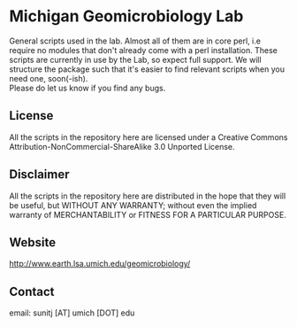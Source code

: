 Michigan Geomicrobiology Lab
============================
General scripts used in the lab. Almost all of them are in core perl, i.e require no modules that don't already come with a perl installation. These scripts are currently in use by the Lab, so expect full support. We will structure the package such that it's easier to find relevant scripts when you need one, soon(-ish).<br>
Please do let us know if you find any bugs.<br>

License
-------
All the scripts in the repository here are licensed under a Creative Commons Attribution-NonCommercial-ShareAlike 3.0 Unported License.

Disclaimer
----------
All the scripts in the repository here are distributed in the hope that they will be useful, but WITHOUT ANY WARRANTY; without even the implied warranty of MERCHANTABILITY or FITNESS FOR A PARTICULAR PURPOSE.

Website
-------
http://www.earth.lsa.umich.edu/geomicrobiology/

Contact
-------
email: sunitj \[AT\] umich \[DOT\] edu  
